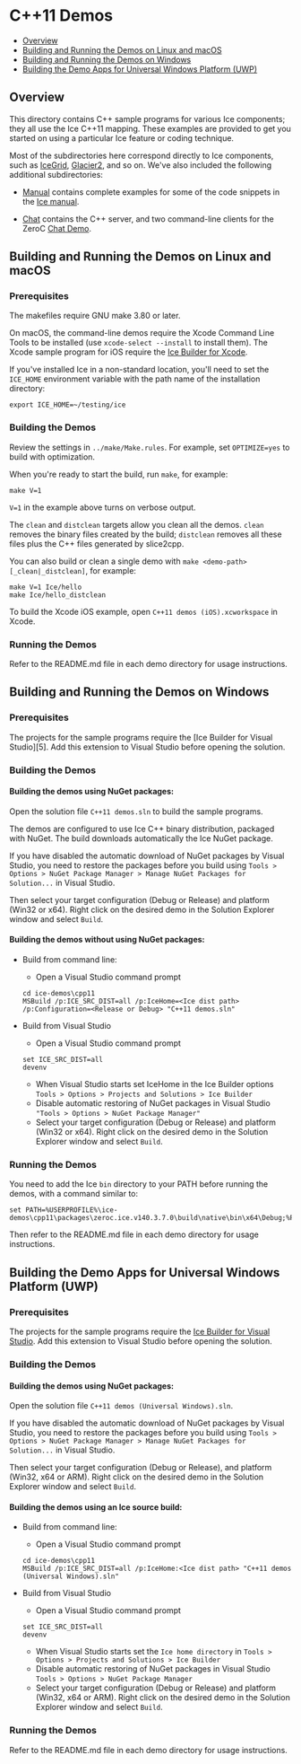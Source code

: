 # C++11 Demos

- [Overview](#overview)
- [Building and Running the Demos on Linux and macOS](#building-and-running-the-demos-on-linux-and-macos)
- [Building and Running the Demos on Windows](#building-and-running-the-demos-on-windows)
- [Building the Demo Apps for Universal Windows Platform (UWP)](#building-the-demo-apps-for-universal-windows-platform-uwp)

## Overview

This directory contains C++ sample programs for various Ice components; they all
use the Ice C++11 mapping. These examples are provided to get you started on using
a particular Ice feature or coding technique.

Most of the subdirectories here correspond directly to Ice components, such as
[IceGrid](./IceGrid), [Glacier2](./Glacier2), and so on. We've also included the
following additional subdirectories:

- [Manual](./Manual) contains complete examples for some of the code snippets
in the [Ice manual][1].

- [Chat](./Chat) contains the C++ server, and two command-line clients
for the ZeroC [Chat Demo][2].

## Building and Running the Demos on Linux and macOS

### Prerequisites

The makefiles require GNU make 3.80 or later.

On macOS, the command-line demos require the Xcode Command Line Tools to be
installed (use `xcode-select --install` to install them). The Xcode sample
program for iOS require the [Ice Builder for Xcode][3].

If you've installed Ice in a non-standard location, you'll need to set the
`ICE_HOME` environment variable with the path name of the
installation directory:
```
export ICE_HOME=~/testing/ice
```

### Building the Demos

Review the settings in `../make/Make.rules`. For example, set `OPTIMIZE=yes`
to build with optimization.

When you're ready to start the build, run `make`, for example:
```
make V=1
```

`V=1` in the example above turns on verbose output.

The `clean` and `distclean` targets allow you clean all the demos. `clean`
removes the binary files created by the build; `distclean` removes all these
files plus the C++ files generated by slice2cpp.

You can also build or clean a single demo with `make <demo-path>[_clean|_distclean]`,
for example:
```
make V=1 Ice/hello
make Ice/hello_distclean
```

To build the Xcode iOS example, open `C++11 demos (iOS).xcworkspace` in Xcode.

### Running the Demos

Refer to the README.md file in each demo directory for usage instructions.

## Building and Running the Demos on Windows

### Prerequisites

The projects for the sample programs require the [Ice Builder for Visual Studio][5].
Add this extension to Visual Studio before opening the solution.

### Building the Demos

#### Building the demos using NuGet packages:

Open the solution file `C++11 demos.sln` to build the sample programs.

The demos are configured to use Ice C++ binary distribution, packaged with
NuGet. The build downloads automatically the Ice NuGet package.

If you have disabled the automatic download of NuGet packages by Visual Studio,
you need to restore the packages before you build using
`Tools > Options > NuGet Package Manager > Manage NuGet Packages for Solution...` in
Visual Studio.

Then select your target configuration (Debug or Release) and platform (Win32
or x64). Right click on the desired demo in the Solution Explorer window and
select `Build`.

#### Building the demos without using NuGet packages:

- Build from command line:
  * Open a Visual Studio command prompt
  ```
  cd ice-demos\cpp11
  MSBuild /p:ICE_SRC_DIST=all /p:IceHome=<Ice dist path> /p:Configuration=<Release or Debug> "C++11 demos.sln"
  ```
  
- Build from Visual Studio
  * Open a Visual Studio command prompt
  ```
  set ICE_SRC_DIST=all
  devenv
  ```

  * When Visual Studio starts set IceHome in the Ice Builder options
    `Tools > Options > Projects and Solutions > Ice Builder`
  * Disable automatic restoring of NuGet packages in Visual Studio
    `"Tools > Options > NuGet Package Manager"`
  * Select your target configuration (Debug or Release) and platform (Win32 or x64).
    Right click on the desired demo in the Solution Explorer window and select `Build`.

### Running the Demos

You need to add the Ice `bin` directory to your PATH before running the demos,
with a command similar to:
```
set PATH=%USERPROFILE%\ice-demos\cpp11\packages\zeroc.ice.v140.3.7.0\build\native\bin\x64\Debug;%PATH%
```

Then refer to the README.md file in each demo directory for usage instructions.

## Building the Demo Apps for Universal Windows Platform (UWP)

### Prerequisites

The projects for the sample programs require the [Ice Builder for Visual Studio][4].
Add this extension to Visual Studio before opening the solution.

### Building the Demos

#### Building the demos using NuGet packages:

Open the solution file `C++11 demos (Universal Windows).sln`.

If you have disabled the automatic download of NuGet packages by Visual Studio,
you need to restore the packages before you build using
`Tools > Options > NuGet Package Manager > Manage NuGet Packages for Solution...` in
Visual Studio.

Then select your target configuration (Debug or Release), and platform
(Win32, x64 or ARM). Right click on the desired demo in the Solution Explorer
window and select `Build`.

#### Building the demos using an Ice source build:

- Build from command line:
  * Open a Visual Studio command prompt
  ``` 
  cd ice-demos\cpp11
  MSBuild /p:ICE_SRC_DIST=all /p:IceHome:<Ice dist path> "C++11 demos (Universal Windows).sln"
  ```

- Build from Visual Studio
  * Open a Visual Studio command prompt
  ``` 
  set ICE_SRC_DIST=all
  devenv
  ```

  * When Visual Studio starts set the `Ice home directory` in 
    `Tools > Options > Projects and Solutions > Ice Builder`
  * Disable automatic restoring of NuGet packages in Visual Studio
    `Tools > Options > NuGet Package Manager`
  * Select your target configuration (Debug or Release) and platform (Win32, x64 or ARM).
    Right click on the desired demo in the Solution Explorer window and select `Build`.

### Running the Demos

Refer to the README.md file in each demo directory for usage instructions.

[1]: https://doc.zeroc.com/display/Ice37/Ice+Manual
[2]: https://doc.zeroc.com/display/Doc/Chat+Demo
[3]: https://github.com/zeroc-ice/ice-builder-xcode
[4]: https://github.com/zeroc-ice/ice-builder-visualstudio
